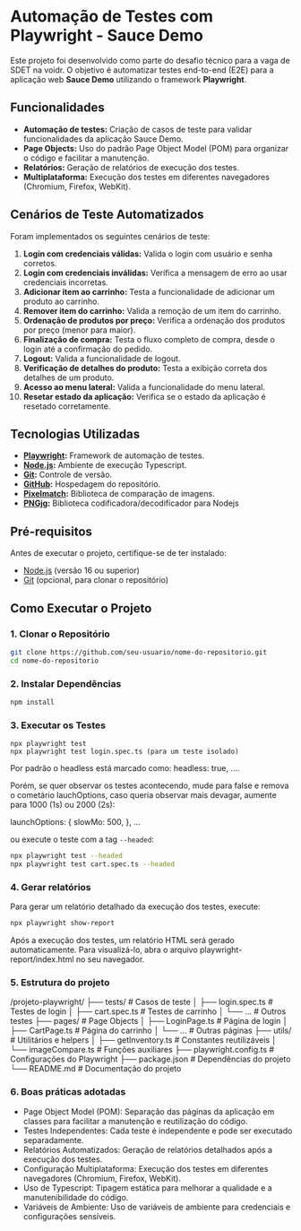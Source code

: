 # Automação de Testes com Playwright - Sauce Demo

Este projeto foi desenvolvido como parte do desafio técnico para a vaga de SDET na voidr. O objetivo é automatizar testes end-to-end (E2E) para a aplicação web **Sauce Demo** utilizando o framework **Playwright**.

## Funcionalidades

- **Automação de testes:** Criação de casos de teste para validar funcionalidades da aplicação Sauce Demo.
- **Page Objects:** Uso do padrão Page Object Model (POM) para organizar o código e facilitar a manutenção.
- **Relatórios:** Geração de relatórios de execução dos testes.
- **Multiplataforma:** Execução dos testes em diferentes navegadores (Chromium, Firefox, WebKit).

## Cenários de Teste Automatizados

Foram implementados os seguintes cenários de teste:

1. **Login com credenciais válidas:** Valida o login com usuário e senha corretos.
2. **Login com credenciais inválidas:** Verifica a mensagem de erro ao usar credenciais incorretas.
3. **Adicionar item ao carrinho:** Testa a funcionalidade de adicionar um produto ao carrinho.
4. **Remover item do carrinho:** Valida a remoção de um item do carrinho.
5. **Ordenação de produtos por preço:** Verifica a ordenação dos produtos por preço (menor para maior).
6. **Finalização de compra:** Testa o fluxo completo de compra, desde o login até a confirmação do pedido.
7. **Logout:** Valida a funcionalidade de logout.
8. **Verificação de detalhes do produto:** Testa a exibição correta dos detalhes de um produto.
9. **Acesso ao menu lateral:** Valida a funcionalidade do menu lateral.
10. **Resetar estado da aplicação:** Verifica se o estado da aplicação é resetado corretamente.

## Tecnologias Utilizadas

- **[Playwright](https://playwright.dev/):** Framework de automação de testes.
- **[Node.js](https://nodejs.org/):** Ambiente de execução Typescript.
- **[Git](https://git-scm.com/):** Controle de versão.
- **[GitHub](https://github.com/):** Hospedagem do repositório.
- **[Pixelmatch]([https://github.com/](https://www.npmjs.com/package/pixelmatch/v/1.1.0/)):** Biblioteca de comparação de imagens.
- **[PNGjg]([https://www.npmjs.com/package/pngjs/]):** Biblioteca codificadora/decodificador para Nodejs

## Pré-requisitos

Antes de executar o projeto, certifique-se de ter instalado:

- [Node.js](https://nodejs.org/) (versão 16 ou superior)
- [Git](https://git-scm.com/) (opcional, para clonar o repositório)

## Como Executar o Projeto

### 1. Clonar o Repositório

```bash
git clone https://github.com/seu-usuario/nome-do-repositorio.git
cd nome-do-repositorio
```

### 2. Instalar Dependências

```bash
npm install
```

### 3. Executar os Testes
```
npx playwright test
npx playwright test login.spec.ts (para um teste isolado)
```
Por padrão o headless está marcado como:
  headless: true, ....

Porém, se quer observar os testes acontecendo, mude para false e remova o cometário lauchOptions, caso queria observar mais devagar, aumente para 1000 (1s) ou 2000 (2s):
  
  launchOptions: {
    slowMo: 500,
  }, ...

ou execute o teste com a tag `--headed`:
```bash
npx playwright test --headed
npx playwright test cart.spec.ts --headed
```

### 4. Gerar relatórios
Para gerar um relatório detalhado da execução dos testes, execute:
```bash
npx playwright show-report
```
Após a execução dos testes, um relatório HTML será gerado automaticamente. Para visualizá-lo, abra o arquivo playwright-report/index.html no seu navegador.

### 5. Estrutura do projeto
/projeto-playwright/
├── tests/               # Casos de teste
│   ├── login.spec.ts    # Testes de login
│   ├── cart.spec.ts     # Testes de carrinho
│   └── ...              # Outros testes
├── pages/               # Page Objects
│   ├── LoginPage.ts     # Página de login
│   ├── CartPage.ts      # Página do carrinho
│   └── ...              # Outras páginas
├── utils/               # Utilitários e helpers
│   ├── getInventory.ts  # Constantes reutilizáveis
│   └── imageCompare.ts  # Funções auxiliares
├── playwright.config.ts # Configurações do Playwright
├── package.json         # Dependências do projeto
└── README.md            # Documentação do projeto

### 6. Boas práticas adotadas
- Page Object Model (POM): Separação das páginas da aplicação em classes para facilitar a manutenção e reutilização do código.
- Testes Independentes: Cada teste é independente e pode ser executado separadamente.
- Relatórios Automatizados: Geração de relatórios detalhados após a execução dos testes.
- Configuração Multiplataforma: Execução dos testes em diferentes navegadores (Chromium, Firefox, WebKit).
- Uso de Typescript: Tipagem estática para melhorar a qualidade e a manutenibilidade do código.
- Variáveis de Ambiente: Uso de variáveis de ambiente para credenciais e configurações sensíveis.

